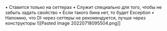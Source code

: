 • Ставится только на сеттерах
• Служит специально для того, чтобы не забыть задать свойство
• Если такого бина нет, то будет Exception
• Напомню, что DI через сеттеры не рекомендуется, лучше через конструкторы
![[Pasted image 20220718095504.png]]